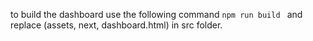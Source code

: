 to build the dashboard use the following command
`npm run build ` and replace (assets, next, dashboard.html) in src folder.